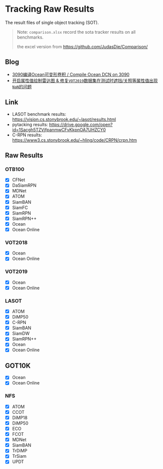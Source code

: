 # Tracking Raw Results

The result files of single object tracking (SOT).

> Note: 
> `comparison.xlsx` record the sota tracker results on all benchmarks.
> 
> the excel version from https://github.com/JudasDie/Comparison/

## Blog
- [3090编译Ocean可变形卷积 / Compile Ocean DCN on 3090](compile_ocean_dcn_on_3090.md)
- [开启属性值绘制雷达图 & 修复`VOT2019`数据集在测试时遮挡/关照等属性值出现`NaN`的问题](fix_eval_vot2019_attrs_nan.md)

## Link
- LASOT benchmark results: https://vision.cs.stonybrook.edu/~lasot/results.html
- pytacking results: https://drive.google.com/open?id=1Sacgh5TZVjfpanmwCFvKkpnOA7UHZCY0
- C-RPN results: https://www3.cs.stonybrook.edu/~hling/code/CRPN/crpn.htm

## Raw Results
### OTB100
- [x] CFNet 
- [x] DaSiamRPN
- [x] MDNet
- [x] ATOM
- [x] SiamBAN
- [x] SiamFC
- [x] SiamRPN
- [x] SiamRPN++
- [x] Ocean
- [x] Ocean Online

### VOT2018
- [x] Ocean
- [x] Ocean Online

### VOT2019
- [x] Ocean
- [x] Ocean Online

### LASOT
- [x] ATOM
- [x] DiMP50
- [x] C-RPN
- [x] SiamBAN
- [x] SiamDW
- [x] SiamRPN++
- [x] Ocean
- [x] Ocean Online

## GOT10K
- [x] Ocean
- [x] Ocean Online

### NFS
- [x] ATOM
- [x] CCOT
- [x] DiMP18
- [x] DiMP50
- [x] ECO
- [x] FCOT
- [x] MDNet
- [x] SiamBAN
- [x] TrDiMP
- [x] TrSiam
- [x] UPDT
